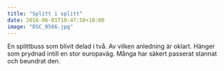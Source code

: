 ```yaml
---
title: "Splitt i splitt"
date: 2016-06-01T10:47:58+10:00 
image: "DSC_0566.jpg"
---
```


En splittbuss som blivit delad i två. Av vilken anledning är oklart. Hänger som prydnad intill en stor europaväg. Många har säkert passerat stannat och beundrat den.
